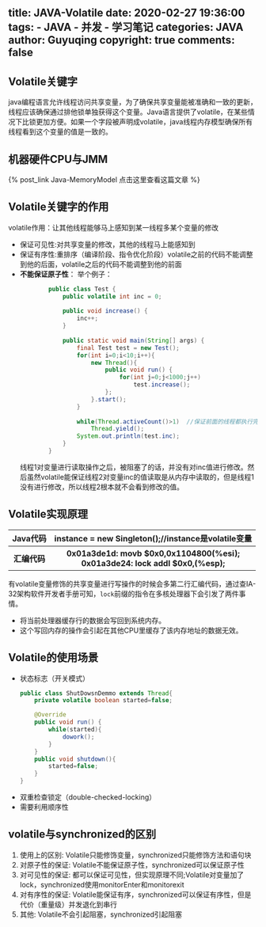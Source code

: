 title: JAVA-Volatile
date: 2020-02-27 19:36:00
tags:
    - JAVA
    - 并发
    - 学习笔记
categories: JAVA
author: Guyuqing
copyright: true
comments: false
---
## Volatile关键字
java编程语言允许线程访问共享变量，为了确保共享变量能被准确和一致的更新，线程应该确保通过排他锁单独获得这个变量。Java语言提供了volatile，在某些情况下比锁更加方便。如果一个字段被声明成volatile，java线程内存模型确保所有线程看到这个变量的值是一致的。
## 机器硬件CPU与JMM
{% post_link Java-MemoryModel 点击这里查看这篇文章 %}

## Volatile关键字的作用
volatile作用：让其他线程能够马上感知到某一线程多某个变量的修改
* 保证可见性:对共享变量的修改，其他的线程马上能感知到
* 保证有序性:重排序（编译阶段、指令优化阶段）volatile之前的代码不能调整到他的后面，volatile之后的代码不能调整到他的前面
* **不能保证原子性**：
    举个例子：   
     ```java
             public class Test {
                 public volatile int inc = 0;
             
                 public void increase() {
                     inc++;
                 }
             
                 public static void main(String[] args) {
                     final Test test = new Test();
                     for(int i=0;i<10;i++){
                         new Thread(){
                             public void run() {
                                 for(int j=0;j<1000;j++)
                                     test.increase();
                             };
                         }.start();
                     }
             
                     while(Thread.activeCount()>1)  //保证前面的线程都执行完
                         Thread.yield();
                     System.out.println(test.inc);
                 }
             }
     ```
    线程1对变量进行读取操作之后，被阻塞了的话，并没有对inc值进行修改。然后虽然volatile能保证线程2对变量inc的值读取是从内存中读取的，但是线程1没有进行修改，所以线程2根本就不会看到修改的值。

## Volatile实现原理
<table>
        <tr>
            <th>Java代码</th>
            <th>instance = new Singleton();//instance是volatile变量</th>
        </tr> 
        <tr>
            <th>汇编代码</th>
            <th>0x01a3de1d: movb $0x0,0x1104800(%esi);<br>0x01a3de24: lock  addl $0x0,(%esp);</th>
        </tr> 
</table> 

有volatile变量修饰的共享变量进行写操作的时候会多第二行汇编代码，通过查IA-32架构软件开发者手册可知，`lock`前缀的指令在多核处理器下会引发了两件事情。
* 将当前处理器缓存行的数据会写回到系统内存。
* 这个写回内存的操作会引起在其他CPU里缓存了该内存地址的数据无效。

## Volatile的使用场景
* 状态标志（开关模式）
    ```java
    public class ShutDowsnDemmo extends Thread{
        private volatile boolean started=false;
    
        @Override
        public void run() {
            while(started){
                dowork();
            }
        }
        public void shutdown(){
            started=false;
        }
    }
    ```
* 双重检查锁定（double-checked-locking）
* 需要利用顺序性

## volatile与synchronized的区别
1. 使用上的区别:
    Volatile只能修饰变量，synchronized只能修饰方法和语句块
2. 对原子性的保证:
    Volatile不能保证原子性，synchronized可以保证原子性
3. 对可见性的保证:
    都可以保证可见性，但实现原理不同;Volatile对变量加了lock，synchronized使用monitorEnter和monitorexit
4. 对有序性的保证:
    Volatile能保证有序，synchronized可以保证有序性，但是代价（重量级）并发退化到串行
5. 其他:
    Volatile不会引起阻塞，synchronized引起阻塞







    